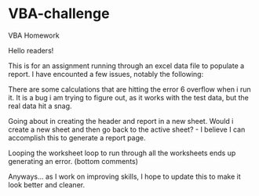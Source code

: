# VBA-challenge
VBA Homework

Hello readers!

This is for an assignment running through an excel data file to populate a report.  I have encounted a few issues, notably the following:

There are some calculations that are hitting the error 6 overflow when i run it.  It is a bug i am trying to figure out, as it works with the test data, but the real data hit a snag. 

Going about in creating the header and report in a new sheet.  Would i create a new sheet and then go back to the active sheet? - I believe I can accomplish this to generate a report page. 

Looping the worksheet loop to run through all the worksheets ends up generating an error. (bottom comments)

Anyways... as I work on improving skills, I hope to update this to make it look better and cleaner.  
